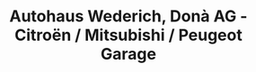 ---
title: "Autohaus Wederich, Donà AG - Citroën / Mitsubishi / Peugeot Garage"
url: /zwingen/autohaus-wederich-dona-ag-citroen-mitsubishi-peugeot-garage/
shop: Autohaus
---